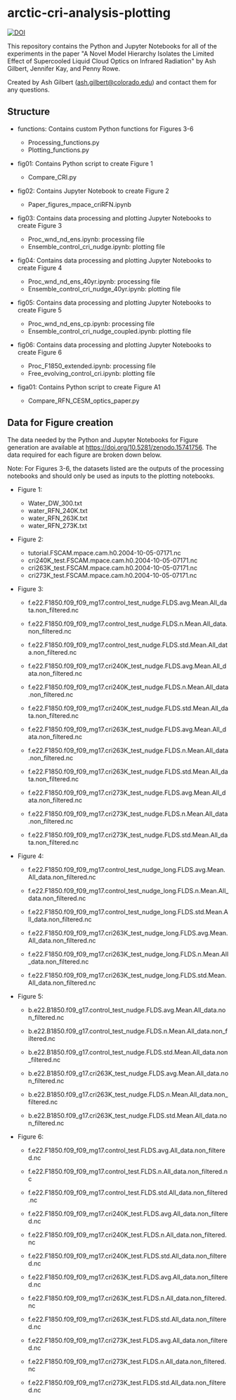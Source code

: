 # arctic-cri-analysis-plotting
[![DOI](https://zenodo.org/badge/1025727450.svg)](https://zenodo.org/badge/latestdoi/1025727450)

This repository contains the Python and Jupyter Notebooks for all of the experiments in the paper "A Novel Model Hierarchy Isolates the Limited Effect of Supercooled Liquid Cloud Optics on Infrared Radiation" by Ash Gilbert, Jennifer Kay, and Penny Rowe.

Created by Ash Gilbert (ash.gilbert@colorado.edu) and contact them for any questions.

## Structure

- functions: Contains custom Python functions for Figures 3-6
    - Processing_functions.py
    - Plotting_functions.py

- fig01: Contains Python script to create Figure 1
    - Compare_CRI.py

- fig02: Contains Jupyter Notebook to create Figure 2
    - Paper_figures_mpace_criRFN.ipynb

- fig03: Contains data processing and plotting Jupyter Notebooks to create Figure 3
    - Proc_wnd_nd_ens.ipynb: processing file
    - Ensemble_control_cri_nudge.ipynb: plotting file

- fig04: Contains data processing and plotting Jupyter Notebooks to create Figure 4
    - Proc_wnd_nd_ens_40yr.ipynb: processing file
    - Ensemble_control_cri_nudge_40yr.ipynb: plotting file

- fig05: Contains data processing and plotting Jupyter Notebooks to create Figure 5
    - Proc_wnd_nd_ens_cp.ipynb: processing file
    - Ensemble_control_cri_nudge_coupled.ipynb: plotting file

- fig06: Contains data processing and plotting Jupyter Notebooks to create Figure 6
    - Proc_F1850_extended.ipynb: processing file
    - Free_evolving_control_cri.ipynb: plotting file

- figa01: Contains Python script to create Figure A1
    - Compare_RFN_CESM_optics_paper.py

## Data for Figure creation

The data needed by the Python and Jupyter Notebooks for Figure generation are available at https://doi.org/10.5281/zenodo.15741756. The data required for each figure are broken down below.

Note: For Figures 3-6, the datasets listed are the outputs of the processing notebooks and should only be used as inputs to the plotting notebooks.

- Figure 1: 
    - Water_DW_300.txt
    - water_RFN_240K.txt
    - water_RFN_263K.txt
    - water_RFN_273K.txt

- Figure 2: 
    - tutorial.FSCAM.mpace.cam.h0.2004-10-05-07171.nc
    - cri240K_test.FSCAM.mpace.cam.h0.2004-10-05-07171.nc
    - cri263K_test.FSCAM.mpace.cam.h0.2004-10-05-07171.nc
    - cri273K_test.FSCAM.mpace.cam.h0.2004-10-05-07171.nc

- Figure 3:
    - f.e22.F1850.f09_f09_mg17.control_test_nudge.FLDS.avg.Mean.All_data.non_filtered.nc
    - f.e22.F1850.f09_f09_mg17.control_test_nudge.FLDS.n.Mean.All_data.non_filtered.nc
    - f.e22.F1850.f09_f09_mg17.control_test_nudge.FLDS.std.Mean.All_data.non_filtered.nc

    - f.e22.F1850.f09_f09_mg17.cri240K_test_nudge.FLDS.avg.Mean.All_data.non_filtered.nc
    - f.e22.F1850.f09_f09_mg17.cri240K_test_nudge.FLDS.n.Mean.All_data.non_filtered.nc
    - f.e22.F1850.f09_f09_mg17.cri240K_test_nudge.FLDS.std.Mean.All_data.non_filtered.nc

    - f.e22.F1850.f09_f09_mg17.cri263K_test_nudge.FLDS.avg.Mean.All_data.non_filtered.nc
    - f.e22.F1850.f09_f09_mg17.cri263K_test_nudge.FLDS.n.Mean.All_data.non_filtered.nc
    - f.e22.F1850.f09_f09_mg17.cri263K_test_nudge.FLDS.std.Mean.All_data.non_filtered.nc

    - f.e22.F1850.f09_f09_mg17.cri273K_test_nudge.FLDS.avg.Mean.All_data.non_filtered.nc
    - f.e22.F1850.f09_f09_mg17.cri273K_test_nudge.FLDS.n.Mean.All_data.non_filtered.nc
    - f.e22.F1850.f09_f09_mg17.cri273K_test_nudge.FLDS.std.Mean.All_data.non_filtered.nc

- Figure 4:
    - f.e22.F1850.f09_f09_mg17.control_test_nudge_long.FLDS.avg.Mean.All_data.non_filtered.nc
    - f.e22.F1850.f09_f09_mg17.control_test_nudge_long.FLDS.n.Mean.All_data.non_filtered.nc
    - f.e22.F1850.f09_f09_mg17.control_test_nudge_long.FLDS.std.Mean.All_data.non_filtered.nc

    - f.e22.F1850.f09_f09_mg17.cri263K_test_nudge_long.FLDS.avg.Mean.All_data.non_filtered.nc
    - f.e22.F1850.f09_f09_mg17.cri263K_test_nudge_long.FLDS.n.Mean.All_data.non_filtered.nc
    - f.e22.F1850.f09_f09_mg17.cri263K_test_nudge_long.FLDS.std.Mean.All_data.non_filtered.nc

- Figure 5:
    - b.e22.B1850.f09_g17.control_test_nudge.FLDS.avg.Mean.All_data.non_filtered.nc
    - b.e22.B1850.f09_g17.control_test_nudge.FLDS.n.Mean.All_data.non_filtered.nc
    - b.e22.B1850.f09_g17.control_test_nudge.FLDS.std.Mean.All_data.non_filtered.nc

    - b.e22.B1850.f09_g17.cri263K_test_nudge.FLDS.avg.Mean.All_data.non_filtered.nc
    - b.e22.B1850.f09_g17.cri263K_test_nudge.FLDS.n.Mean.All_data.non_filtered.nc
    - b.e22.B1850.f09_g17.cri263K_test_nudge.FLDS.std.Mean.All_data.non_filtered.nc

- Figure 6:
    - f.e22.F1850.f09_f09_mg17.control_test.FLDS.avg.All_data.non_filtered.nc
    - f.e22.F1850.f09_f09_mg17.control_test.FLDS.n.All_data.non_filtered.nc
    - f.e22.F1850.f09_f09_mg17.control_test.FLDS.std.All_data.non_filtered.nc

    - f.e22.F1850.f09_f09_mg17.cri240K_test.FLDS.avg.All_data.non_filtered.nc
    - f.e22.F1850.f09_f09_mg17.cri240K_test.FLDS.n.All_data.non_filtered.nc
    - f.e22.F1850.f09_f09_mg17.cri240K_test.FLDS.std.All_data.non_filtered.nc

    - f.e22.F1850.f09_f09_mg17.cri263K_test.FLDS.avg.All_data.non_filtered.nc 
    - f.e22.F1850.f09_f09_mg17.cri263K_test.FLDS.n.All_data.non_filtered.nc
    - f.e22.F1850.f09_f09_mg17.cri263K_test.FLDS.std.All_data.non_filtered.nc

    - f.e22.F1850.f09_f09_mg17.cri273K_test.FLDS.avg.All_data.non_filtered.nc 
    - f.e22.F1850.f09_f09_mg17.cri273K_test.FLDS.n.All_data.non_filtered.nc
    - f.e22.F1850.f09_f09_mg17.cri273K_test.FLDS.std.All_data.non_filtered.nc










